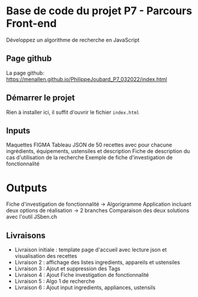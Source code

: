 # Base de code du projet P7 - Parcours Front-end
Développez un algorithme de recherche en JavaScript

## Page github
La page github: https://menallen.github.io/PhilippeJoubard_P7_032022/index.html

## Démarrer le projet
Rien à installer ici, il suffit d'ouvrir le fichier `index.html`

## Inputs
Maquettes FIGMA
Tableau JSON de 50 recettes avec pour chacune ingrédients, équipements, ustensiles et description
Fiche de description du cas d'utilisation de la recherche
Exemple de fiche d'investigation de fonctionnalité

# Outputs
Fiche d'investigation de fonctionnalité -> Algorigramme
Application incluant deux options de réalisation -> 2 branches
Comparaison des deux solutions avec l'outil JSben.ch

## Livraisons
 - Livraison initiale : template page d'accueil avec lecture json et visualisation des recettes
 - Livraison 2 : affichage des listes ingredients, appareils et ustensiles
 - Livraison 3 : Ajout et suppression des Tags
 - Livraison 4 : Ajout Fiche investigation de fonctionnalité
 - Livraison 5 : Algo 1 de recherche
 - Livraison 6 : Ajout input ingredients, appliances, ustensils